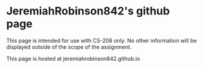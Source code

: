 # JeremiahRobinson842's github page
This page is intended for use with CS-208 only.
No other information will be displayed outside
of the scope of the assignment.

This page is hosted at jeremiahrobinson842.github.io
